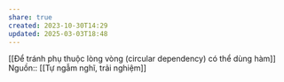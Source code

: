 ```yaml
---
share: true
created: 2023-10-30T14:29
updated: 2025-03-03T18:48
---
```

[[Để tránh phụ thuộc lòng vòng (circular dependency) có thể dùng hàm]]
Nguồn:: [[Tự ngẫm nghĩ, trải nghiệm]]

